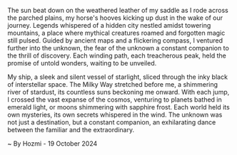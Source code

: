
The sun beat down on the weathered leather of my saddle as I rode across the parched plains, my horse's hooves kicking up dust in the wake of our journey. Legends whispered of a hidden city nestled amidst towering mountains, a place where mythical creatures roamed and forgotten magic still pulsed. Guided by ancient maps and a flickering compass, I ventured further into the unknown, the fear of the unknown a constant companion to the thrill of discovery. Each winding path, each treacherous peak, held the promise of untold wonders, waiting to be unveiled. 

My ship, a sleek and silent vessel of starlight, sliced through the inky black of interstellar space. The Milky Way stretched before me, a shimmering river of stardust, its countless suns beckoning me onward. With each jump, I crossed the vast expanse of the cosmos, venturing to planets bathed in emerald light, or moons shimmering with sapphire frost. Each world held its own mysteries, its own secrets whispered in the wind. The unknown was not just a destination, but a constant companion, an exhilarating dance between the familiar and the extraordinary. 

~ By Hozmi - 19 October 2024
